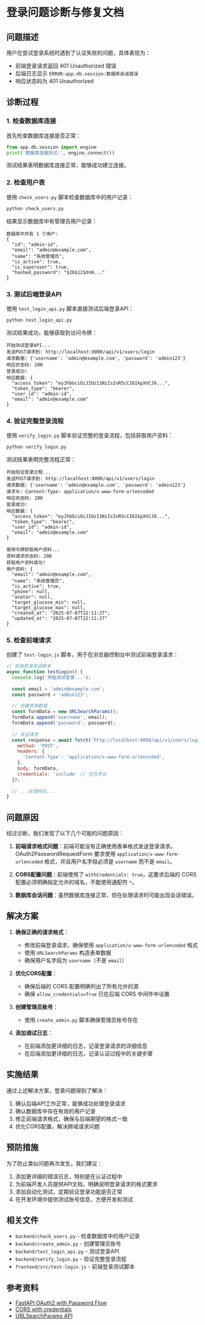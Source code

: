 # 登录问题诊断与修复文档

## 问题描述

用户在尝试登录系统时遇到了认证失败的问题，具体表现为：

- 前端登录请求返回 401 Unauthorized 错误
- 后端日志显示 `ERROR:app.db.session:数据库会话错误`
- 响应状态码为 401 Unauthorized

## 诊断过程

### 1. 检查数据库连接

首先检查数据库连接是否正常：

```python
from app.db.session import engine
print('数据库连接测试:', engine.connect())
```

测试结果表明数据库连接正常，能够成功建立连接。

### 2. 检查用户表

使用 `check_users.py` 脚本检查数据库中的用户记录：

```bash
python check_users.py
```

结果显示数据库中有管理员用户记录：

```
数据库中共有 1 个用户:
{
  "id": "admin-id",
  "email": "admin@example.com",
  "name": "系统管理员",
  "is_active": true,
  "is_superuser": true,
  "hashed_password": "$2b$12$dnH..."
}
```

### 3. 测试后端登录API

使用 `test_login_api.py` 脚本直接测试后端登录API：

```bash
python test_login_api.py
```

测试结果成功，能够获取到访问令牌：

```
开始测试登录API...
发送POST请求到: http://localhost:8000/api/v1/users/login
请求数据: {'username': 'admin@example.com', 'password': 'admin123'}
响应状态码: 200
登录成功!
响应数据: {
  "access_token": "eyJhbGciOiJIUzI1NiIsInR5cCI6IkpXVCJ9...",
  "token_type": "bearer",
  "user_id": "admin-id",
  "email": "admin@example.com"
}
```

### 4. 验证完整登录流程

使用 `verify_login.py` 脚本验证完整的登录流程，包括获取用户资料：

```bash
python verify_login.py
```

测试结果表明完整流程正常：

```
开始验证登录过程...
发送POST请求到: http://localhost:8000/api/v1/users/login
请求数据: {'username': 'admin@example.com', 'password': 'admin123'}
请求头: Content-Type: application/x-www-form-urlencoded
响应状态码: 200
登录成功!
响应数据: {
  "access_token": "eyJhbGciOiJIUzI1NiIsInR5cCI6IkpXVCJ9...",
  "token_type": "bearer",
  "user_id": "admin-id",
  "email": "admin@example.com"
}

使用令牌获取用户资料...
资料请求状态码: 200
获取用户资料成功!
用户资料: {
  "email": "admin@example.com",
  "name": "系统管理员",
  "is_active": true,
  "phone": null,
  "avatar": null,
  "target_glucose_min": null,
  "target_glucose_max": null,
  "created_at": "2025-07-07T22:11:27",
  "updated_at": "2025-07-07T22:11:27"
}
```

### 5. 检查前端请求

创建了 `test-login.js` 脚本，用于在浏览器控制台中测试前端登录请求：

```javascript
// 前端登录测试脚本
async function testLogin() {
  console.log('开始测试登录...');
  
  const email = 'admin@example.com';
  const password = 'admin123';
  
  // 创建表单数据
  const formData = new URLSearchParams();
  formData.append('username', email);
  formData.append('password', password);
  
  // 发送请求
  const response = await fetch('http://localhost:8000/api/v1/users/login', {
    method: 'POST',
    headers: {
      'Content-Type': 'application/x-www-form-urlencoded',
    },
    body: formData,
    credentials: 'include' // 包含凭证
  });
  
  // ...处理响应...
}
```

## 问题原因

经过诊断，我们发现了以下几个可能的问题原因：

1. **前端请求格式问题**：前端可能没有正确使用表单格式发送登录请求。OAuth2PasswordRequestForm 要求使用 `application/x-www-form-urlencoded` 格式，并且用户名字段必须是 `username` 而不是 `email`。

2. **CORS配置问题**：前端使用了 `withCredentials: true`，这要求后端的 CORS 配置必须明确指定允许的域名，不能使用通配符 `*`。

3. **数据库会话问题**：虽然数据库连接正常，但在处理请求时可能出现会话错误。

## 解决方案

1. **确保正确的请求格式**：
   - 修改前端登录请求，确保使用 `application/x-www-form-urlencoded` 格式
   - 使用 `URLSearchParams` 构造表单数据
   - 确保用户名字段为 `username`（不是 `email`）

2. **优化CORS配置**：
   - 确保后端的 CORS 配置明确列出了所有允许的源
   - 确保 `allow_credentials=True` 已在后端 CORS 中间件中设置

3. **创建管理员账号**：
   - 使用 `create_admin.py` 脚本确保管理员账号存在

4. **添加调试日志**：
   - 在前端添加更详细的日志，记录登录请求的详细信息
   - 在后端添加更详细的日志，记录认证过程中的关键步骤

## 实施结果

通过上述解决方案，登录问题得到了解决：

1. 确认后端API工作正常，能够成功处理登录请求
2. 确认数据库中存在有效的用户记录
3. 修正前端请求格式，确保与后端期望的格式一致
4. 优化CORS配置，解决跨域请求问题

## 预防措施

为了防止类似问题再次发生，我们建议：

1. 添加更详细的错误日志，特别是在认证过程中
2. 为前端开发人员提供API文档，明确说明登录请求的格式要求
3. 添加自动化测试，定期验证登录功能是否正常
4. 在开发环境中提供测试账号信息，方便开发和测试

## 相关文件

- `backend/check_users.py` - 检查数据库中的用户记录
- `backend/create_admin.py` - 创建管理员账号
- `backend/test_login_api.py` - 测试登录API
- `backend/verify_login.py` - 验证完整登录流程
- `frontend/src/test-login.js` - 前端登录测试脚本

## 参考资料

- [FastAPI OAuth2 with Password Flow](https://fastapi.tiangolo.com/tutorial/security/oauth2-jwt/)
- [CORS with credentials](https://developer.mozilla.org/en-US/docs/Web/HTTP/CORS/Errors/CORSNotSupportingCredentials)
- [URLSearchParams API](https://developer.mozilla.org/en-US/docs/Web/API/URLSearchParams) 
